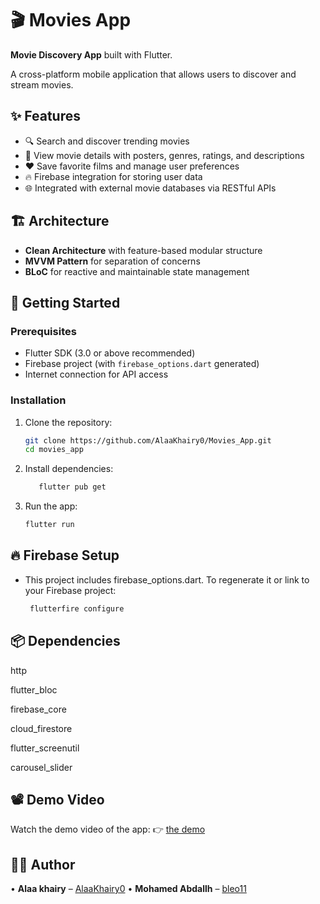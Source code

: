 # 🎬 Movies App

**Movie Discovery App** built with Flutter.

A cross-platform mobile application that allows users to discover and stream movies.

## ✨ Features

- 🔍 Search and discover trending movies
- 🎥 View movie details with posters, genres, ratings, and descriptions
- ❤️ Save favorite films and manage user preferences
- 🔥 Firebase integration for storing user data
- 🌐 Integrated with external movie databases via RESTful APIs

## 🏗 Architecture

- **Clean Architecture** with feature-based modular structure
- **MVVM Pattern** for separation of concerns
- **BLoC** for reactive and maintainable state management

## 🚀 Getting Started

### Prerequisites

- Flutter SDK (3.0 or above recommended)
- Firebase project (with `firebase_options.dart` generated)
- Internet connection for API access

### Installation

1. Clone the repository:
   ```bash
   git clone https://github.com/AlaaKhairy0/Movies_App.git
   cd movies_app

2. Install dependencies:
   ```bash
      flutter pub get

3. Run the app:
   ```bash
   flutter run

## 🔥 Firebase Setup
- This project includes firebase_options.dart. To regenerate it or link to your Firebase project:
  ```bash
   flutterfire configure


## 📦 Dependencies
http

flutter_bloc

firebase_core

cloud_firestore

flutter_screenutil

carousel_slider

## 📽 Demo Video
Watch the demo video of the app:
👉 [the demo](https://drive.google.com/file/d/1J_AofFClqZUP76huOM9M-PQMgoWggoqu/view?usp=sharing)

## 🧑‍💻 Author
• **Alaa khairy** – [AlaaKhairy0](https://github.com/AlaaKhairy0)
• **Mohamed Abdallh** – [bleo11](https://github.com/bleo11) 

